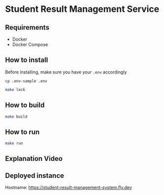 # Student Result Management Service

## Requirements

- Docker
- Docker Compose

## How to install

Before installing, make sure you have your `.env` accordingly
```
cp .env-sample .env
```

```sh
make lock
```

## How to build

```sh
make build
```


## How to run

```sh
make run
```

## Explanation Video


## Deployed instance

Hostname: https://student-result-management-system.fly.dev